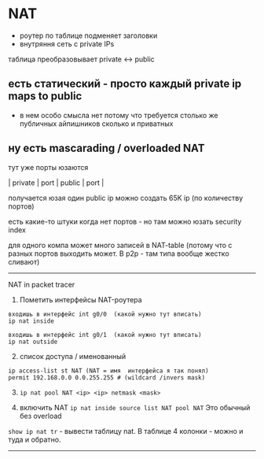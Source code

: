 # NAT
- роутер по таблице подменяет заголовки
- внутряння сеть с private IPs 


таблица преобразовывает 
private <-> public


## есть статический - просто каждый private ip maps to public
- в нем особо смысла нет потому что требуется столько же публичных айпишников сколько и приватных


## ну есть mascarading / overloaded NAT
 тут уже порты юзаются

| private |  port | public | port |


получается юзая один public ip можно создать 65K ip (по количеству портов)


есть какие-то штуки когда нет портов - но там можно юзать security index


для одного компа может много записей в NAT-table (потому что с разных портов выходить может. В p2p - там типа вообще жестко сливают)


----------------------------------------------------------------

NAT in packet tracer

1. Пометить интерфейсы NAT-роутера
```
входишь в интерфейс int g0/0  (какой нужно тут вписать)
ip nat inside

входишь в интерфейс int g0/1  (какой нужно тут вписать)
ip nat outside
```

2. список доступа / именованный
```
ip access-list st NAT (NAT = имя  интерфейса я так понял)
permit 192.168.0.0 0.0.255.255 # (wildcard /invers mask)
```

3. `ip nat pool NAT <ip> <ip> netmask <mask> `

4. включить NAT `ip nat inside source list NAT pool NAT` Это обычный без overload

`show ip nat tr` - вывести таблицу nat. В таблице 4 колонки - можно и туда и обратно.

----------------------------------------------------------------
